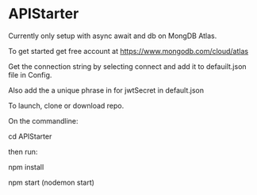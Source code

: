 # APIStarter

Currently only setup with async await and db on MongDB Atlas.


To get started get free account at https://www.mongodb.com/cloud/atlas

Get the connection string by selecting connect and add it to defauilt.json file in Config.

Also add the a unique phrase in for jwtSecret in default.json



To launch, clone or download repo.

On the commandline:


cd APIStarter 



then run: 



npm install

npm start (nodemon start)
